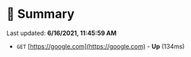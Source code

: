 # 📖 Summary
Last updated: **6/16/2021, 11:45:59 AM**

- `GET` [https://google.com](https://google.com) - **Up** (134ms)
